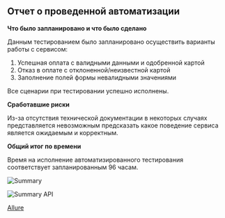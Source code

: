 ## Отчет о проведенной автоматизации

**Что было запланировано и что было сделано**

Данным тестированием было запланировано осуществить варианты работы с сервисом:

1. Успешная оплата с валидными данными и одобренной картой
2. Отказ в оплате с отклоненной/неизвестной картой
3. Заполнение полей формы невалидными значениями

Все сценарии при тестировании успешно исполнены.

**Сработавшие риски**

Из-за отсутствия технической документации в некоторых случаях представляется невозможным предсказать какое поведение сервиса является ожидаемым и корректным.

**Общий итог по времени**

Время на исполнение автоматизированного тестирования соответствует запланированным 96 часам.

![Summary](https://user-images.githubusercontent.com/94560819/172021151-e1e70444-8bf8-4136-b09e-644051c14bf9.png)

![Summary API](https://user-images.githubusercontent.com/94560819/172021156-b7e2483f-1453-49f8-b555-fe07d3a0e36e.png)

[Allure](http://192.168.0.119:56993)